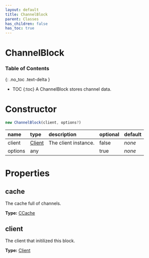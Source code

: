 ```yaml
---
layout: default
title: ChannelBlock
parent: Classes
has_children: false
has_toc: true
---
```


# ChannelBlock
### Table of Contents
{: .no_toc .text-delta }

- TOC
{:toc}
A ChannelBlock stores channel data.
# Constructor
```js
new ChannelBlock(client, options?)
```

| name | type | description | optional | default |
|:-----|:-----|:------------|:---------|:--------|
| client | [Client](/classes/Client) | The client instance. | false | *none* |
| options | any |   | true | *none* |

# Properties
## cache
The cache full of channels.

**Type:** [CCache](/classes/CCache)

## client
The client that initilized this block.

**Type:** [Client](/classes/Client)

